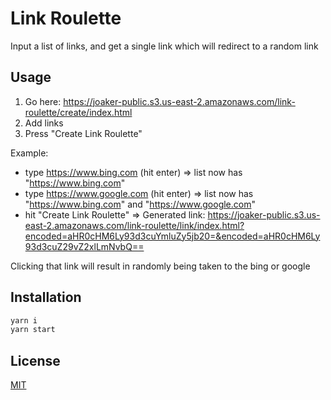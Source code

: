 # Link Roulette

Input a list of links, and get a single link which will redirect to a random link

## Usage

1. Go here: https://joaker-public.s3.us-east-2.amazonaws.com/link-roulette/create/index.html
2. Add links
3. Press "Create Link Roulette"

Example:

- type https://www.bing.com (hit enter)
  => list now has "https://www.bing.com"
- type https://www.google.com (hit enter)
  => list now has "https://www.bing.com" and "https://www.google.com"
- hit "Create Link Roulette"
  => Generated link: https://joaker-public.s3.us-east-2.amazonaws.com/link-roulette/link/index.html?encoded=aHR0cHM6Ly93d3cuYmluZy5jb20=&encoded=aHR0cHM6Ly93d3cuZ29vZ2xlLmNvbQ==

Clicking that link will result in randomly being taken to the bing or google

## Installation

```bash
yarn i
yarn start
```

## License

[MIT](https://choosealicense.com/licenses/mit/)
